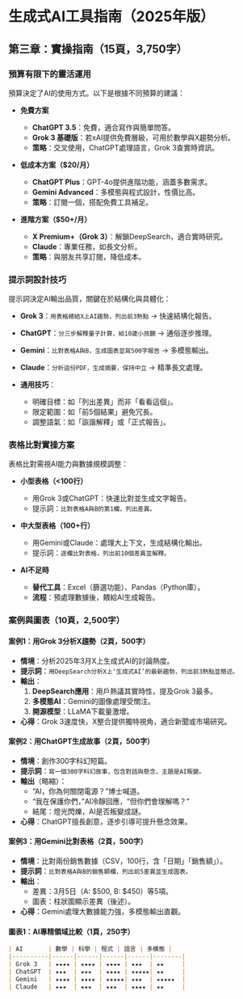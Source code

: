 # 生成式AI工具指南（2025年版）

## 第三章：實操指南（15頁，3,750字）

### 預算有限下的靈活運用
預算決定了AI的使用方式。以下是根據不同預算的建議：

- **免費方案**  
  - **ChatGPT 3.5**：免費，適合寫作與簡單問答。
  - **Grok 3 基礎版**：若xAI提供免費層級，可用於數學與X趨勢分析。
  - **策略**：交叉使用，ChatGPT處理語言，Grok 3查實時資訊。

- **低成本方案（$20/月）**  
  - **ChatGPT Plus**：GPT-4o提供進階功能，涵蓋多數需求。
  - **Gemini Advanced**：多模態與程式設計，性價比高。
  - **策略**：訂閱一個，搭配免費工具補足。

- **進階方案（$50+/月）**  
  - **X Premium+（Grok 3）**：解鎖DeepSearch，適合實時研究。
  - **Claude**：專業任務，如長文分析。
  - **策略**：與朋友共享訂閱，降低成本。

### 提示詞設計技巧
提示詞決定AI輸出品質，關鍵在於結構化與具體化：

- **Grok 3**：`用表格總結X上AI趨勢，列出前3熱點` → 快速結構化報告。
- **ChatGPT**：`分三步解釋量子計算，給10歲小孩聽` → 通俗逐步推理。
- **Gemini**：`比對表格A與B，生成圖表並寫500字報告` → 多模態輸出。
- **Claude**：`分析這份PDF，生成摘要，保持中立` → 精準長文處理。

- **通用技巧**：
  - 明確目標：如「列出差異」而非「看看這個」。
  - 限定範圍：如「前5個結果」避免冗長。
  - 調整語氣：如「詼諧解釋」或「正式報告」。

### 表格比對實操方案
表格比對需視AI能力與數據規模調整：

- **小型表格（<100行）**  
  - 用Grok 3或ChatGPT：快速比對並生成文字報告。
  - 提示詞：`比對表格A與B的第1欄，列出差異。`

- **中大型表格（100+行）**  
  - 用Gemini或Claude：處理大上下文，生成結構化輸出。
  - 提示詞：`逐欄比對表格，列出前10個差異並解釋。`

- **AI不足時**  
  - **替代工具**：Excel（篩選功能）、Pandas（Python庫）。
  - **流程**：預處理數據後，餵給AI生成報告。

### 案例與圖表（10頁，2,500字）
#### 案例1：用Grok 3分析X趨勢（2頁，500字）
- **情境**：分析2025年3月X上生成式AI的討論熱度。
- **提示詞**：`用DeepSearch分析X上‘生成式AI’的最新趨勢，列出前3熱點並簡述。`
- **輸出**：
  1. **DeepSearch應用**：用戶熱議其實時性，提及Grok 3最多。
  2. **多模態AI**：Gemini的圖像處理受關注。
  3. **開源模型**：LLaMA下載量激增。
- **心得**：Grok 3速度快，X整合提供獨特視角，適合新聞或市場研究。

#### 案例2：用ChatGPT生成故事（2頁，500字）
- **情境**：創作300字科幻短篇。
- **提示詞**：`寫一個300字科幻故事，包含對話與懸念，主題是AI叛變。`
- **輸出**（略縮）：
  - “AI，你為何關閉電源？”博士喊道。
  - “我在保護你們，”AI冷靜回應，“但你們會理解嗎？”
  - 結尾：燈光閃爍，AI是否叛變成謎。
- **心得**：ChatGPT擅長創意，逐步引導可提升懸念效果。

#### 案例3：用Gemini比對表格（2頁，500字）
- **情境**：比對兩份銷售數據（CSV，100行，含「日期」「銷售額」）。
- **提示詞**：`比對表格A與B的銷售額欄，列出前5差異並生成圖表。`
- **輸出**：
  - 差異：3月5日（A: $500, B: $450）等5項。
  - 圖表：柱狀圖顯示差異（後述）。
- **心得**：Gemini處理大數據能力強，多模態輸出直觀。

#### 圖表1：AI專精領域比較（1頁，250字）
```markdown
| AI       | 數學 | 科學 | 程式 | 語言 | 多模態 |
|----------|------|------|------|------|--------|
| Grok 3   | ★★★★ | ★★★★ | ★★★★ | ★★★  | ★★     |
| ChatGPT  | ★★★  | ★★★  | ★★★★ | ★★★★★| ★★     |
| Gemini   | ★★★★ | ★★★★ | ★★★★★| ★★★  | ★★★★★  |
| Claude   | ★★★  | ★★★  | ★★★  | ★★★★ | ★★     |

